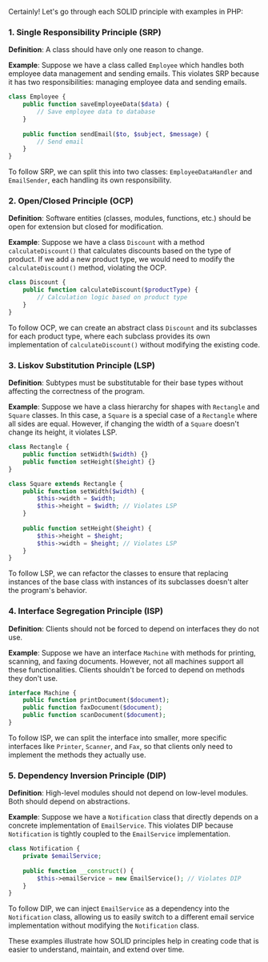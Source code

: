 Certainly! Let's go through each SOLID principle with examples in PHP:

### 1. Single Responsibility Principle (SRP)
**Definition**: A class should have only one reason to change.

**Example**:
Suppose we have a class called `Employee` which handles both employee data management and sending emails. This violates SRP because it has two responsibilities: managing employee data and sending emails.

```php
class Employee {
    public function saveEmployeeData($data) {
        // Save employee data to database
    }
    
    public function sendEmail($to, $subject, $message) {
        // Send email
    }
}
```
To follow SRP, we can split this into two classes: `EmployeeDataHandler` and `EmailSender`, each handling its own responsibility.

### 2. Open/Closed Principle (OCP)
**Definition**: Software entities (classes, modules, functions, etc.) should be open for extension but closed for modification.

**Example**:
Suppose we have a class `Discount` with a method `calculateDiscount()` that calculates discounts based on the type of product. If we add a new product type, we would need to modify the `calculateDiscount()` method, violating the OCP.

```php
class Discount {
    public function calculateDiscount($productType) {
        // Calculation logic based on product type
    }
}
```
To follow OCP, we can create an abstract class `Discount` and its subclasses for each product type, where each subclass provides its own implementation of `calculateDiscount()` without modifying the existing code.

### 3. Liskov Substitution Principle (LSP)
**Definition**: Subtypes must be substitutable for their base types without affecting the correctness of the program.

**Example**:
Suppose we have a class hierarchy for shapes with `Rectangle` and `Square` classes. In this case, a `Square` is a special case of a `Rectangle` where all sides are equal. However, if changing the width of a `Square` doesn't change its height, it violates LSP.

```php
class Rectangle {
    public function setWidth($width) {}
    public function setHeight($height) {}
}

class Square extends Rectangle {
    public function setWidth($width) {
        $this->width = $width;
        $this->height = $width; // Violates LSP
    }
    
    public function setHeight($height) {
        $this->height = $height;
        $this->width = $height; // Violates LSP
    }
}
```
To follow LSP, we can refactor the classes to ensure that replacing instances of the base class with instances of its subclasses doesn't alter the program's behavior.

### 4. Interface Segregation Principle (ISP)
**Definition**: Clients should not be forced to depend on interfaces they do not use.

**Example**:
Suppose we have an interface `Machine` with methods for printing, scanning, and faxing documents. However, not all machines support all these functionalities. Clients shouldn't be forced to depend on methods they don't use.

```php
interface Machine {
    public function printDocument($document);
    public function faxDocument($document);
    public function scanDocument($document);
}
```
To follow ISP, we can split the interface into smaller, more specific interfaces like `Printer`, `Scanner`, and `Fax`, so that clients only need to implement the methods they actually use.

### 5. Dependency Inversion Principle (DIP)
**Definition**: High-level modules should not depend on low-level modules. Both should depend on abstractions.

**Example**:
Suppose we have a `Notification` class that directly depends on a concrete implementation of `EmailService`. This violates DIP because `Notification` is tightly coupled to the `EmailService` implementation.

```php
class Notification {
    private $emailService;
    
    public function __construct() {
        $this->emailService = new EmailService(); // Violates DIP
    }
}
```
To follow DIP, we can inject `EmailService` as a dependency into the `Notification` class, allowing us to easily switch to a different email service implementation without modifying the `Notification` class.

These examples illustrate how SOLID principles help in creating code that is easier to understand, maintain, and extend over time.